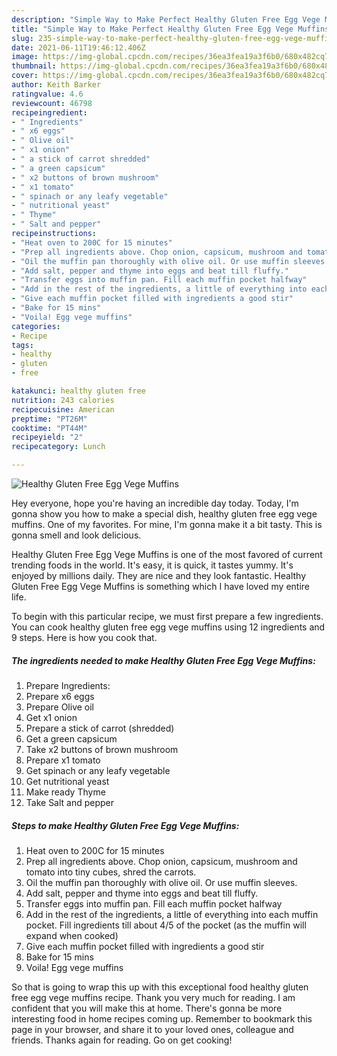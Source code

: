 ```yaml
---
description: "Simple Way to Make Perfect Healthy Gluten Free Egg Vege Muffins"
title: "Simple Way to Make Perfect Healthy Gluten Free Egg Vege Muffins"
slug: 235-simple-way-to-make-perfect-healthy-gluten-free-egg-vege-muffins
date: 2021-06-11T19:46:12.406Z
image: https://img-global.cpcdn.com/recipes/36ea3fea19a3f6b0/680x482cq70/healthy-gluten-free-egg-vege-muffins-recipe-main-photo.jpg
thumbnail: https://img-global.cpcdn.com/recipes/36ea3fea19a3f6b0/680x482cq70/healthy-gluten-free-egg-vege-muffins-recipe-main-photo.jpg
cover: https://img-global.cpcdn.com/recipes/36ea3fea19a3f6b0/680x482cq70/healthy-gluten-free-egg-vege-muffins-recipe-main-photo.jpg
author: Keith Barker
ratingvalue: 4.6
reviewcount: 46798
recipeingredient:
- " Ingredients"
- " x6 eggs"
- " Olive oil"
- " x1 onion"
- " a stick of carrot shredded"
- " a green capsicum"
- " x2 buttons of brown mushroom"
- " x1 tomato"
- " spinach or any leafy vegetable"
- " nutritional yeast"
- " Thyme"
- " Salt and pepper"
recipeinstructions:
- "Heat oven to 200C for 15 minutes"
- "Prep all ingredients above. Chop onion, capsicum, mushroom and tomato into tiny cubes, shred the carrots."
- "Oil the muffin pan thoroughly with olive oil. Or use muffin sleeves."
- "Add salt, pepper and thyme into eggs and beat till fluffy."
- "Transfer eggs into muffin pan. Fill each muffin pocket halfway"
- "Add in the rest of the ingredients, a little of everything into each muffin pocket. Fill ingredients till about 4/5 of the pocket (as the muffin will expand when cooked)"
- "Give each muffin pocket filled with ingredients a good stir"
- "Bake for 15 mins"
- "Voila! Egg vege muffins"
categories:
- Recipe
tags:
- healthy
- gluten
- free

katakunci: healthy gluten free 
nutrition: 243 calories
recipecuisine: American
preptime: "PT26M"
cooktime: "PT44M"
recipeyield: "2"
recipecategory: Lunch

---
```



![Healthy Gluten Free Egg Vege Muffins](https://img-global.cpcdn.com/recipes/36ea3fea19a3f6b0/680x482cq70/healthy-gluten-free-egg-vege-muffins-recipe-main-photo.jpg)

Hey everyone, hope you're having an incredible day today. Today, I'm gonna show you how to make a special dish, healthy gluten free egg vege muffins. One of my favorites. For mine, I'm gonna make it a bit tasty. This is gonna smell and look delicious.



Healthy Gluten Free Egg Vege Muffins is one of the most favored of current trending foods in the world. It's easy, it is quick, it tastes yummy. It's enjoyed by millions daily. They are nice and they look fantastic. Healthy Gluten Free Egg Vege Muffins is something which I have loved my entire life.


To begin with this particular recipe, we must first prepare a few ingredients. You can cook healthy gluten free egg vege muffins using 12 ingredients and 9 steps. Here is how you cook that.

<!--inarticleads1-->

##### The ingredients needed to make Healthy Gluten Free Egg Vege Muffins:

1. Prepare  Ingredients:
1. Prepare  x6 eggs
1. Prepare  Olive oil
1. Get  x1 onion
1. Prepare  a stick of carrot (shredded)
1. Get  a green capsicum
1. Take  x2 buttons of brown mushroom
1. Prepare  x1 tomato
1. Get  spinach or any leafy vegetable
1. Get  nutritional yeast
1. Make ready  Thyme
1. Take  Salt and pepper




<!--inarticleads2-->

##### Steps to make Healthy Gluten Free Egg Vege Muffins:

1. Heat oven to 200C for 15 minutes
1. Prep all ingredients above. Chop onion, capsicum, mushroom and tomato into tiny cubes, shred the carrots.
1. Oil the muffin pan thoroughly with olive oil. Or use muffin sleeves.
1. Add salt, pepper and thyme into eggs and beat till fluffy.
1. Transfer eggs into muffin pan. Fill each muffin pocket halfway
1. Add in the rest of the ingredients, a little of everything into each muffin pocket. Fill ingredients till about 4/5 of the pocket (as the muffin will expand when cooked)
1. Give each muffin pocket filled with ingredients a good stir
1. Bake for 15 mins
1. Voila! Egg vege muffins




So that is going to wrap this up with this exceptional food healthy gluten free egg vege muffins recipe. Thank you very much for reading. I am confident that you will make this at home. There's gonna be more interesting food in home recipes coming up. Remember to bookmark this page in your browser, and share it to your loved ones, colleague and friends. Thanks again for reading. Go on get cooking!
